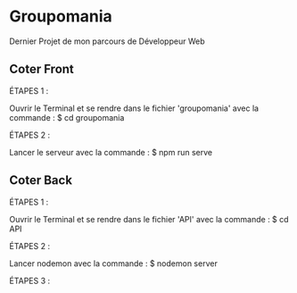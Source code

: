 # Groupomania

Dernier Projet de mon parcours de Développeur Web

## Coter Front

ÉTAPES 1 :

Ouvrir le Terminal et se rendre dans le fichier 'groupomania' avec la commande :
$ cd groupomania

ÉTAPES 2 :

Lancer le serveur avec la commande :
$ npm run serve

## Coter Back

ÉTAPES 1 :

Ouvrir le Terminal et se rendre dans le fichier 'API' avec la commande :
$ cd API

ÉTAPES 2 :

Lancer nodemon avec la commande :
$ nodemon server

ÉTAPES 3 :